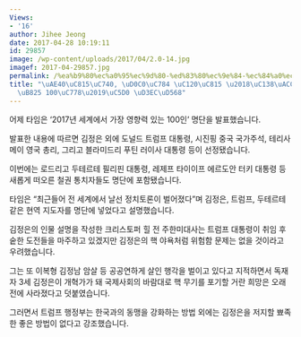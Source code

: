 ```yaml
---
Views:
- '16'
author: Jihee Jeong
date: 2017-04-28 10:19:11
id: 29857
image: /wp-content/uploads/2017/04/2.0-14.jpg
imagef: 2017-04-29857.jpg
permalink: /%ea%b9%80%ec%a0%95%ec%9d%80-%ed%83%80%ec%9e%84-%ec%84%a0%ec%a0%95-%ec%84%b8%ea%b3%84-%ec%98%81%ed%96%a5%eb%a0%a5-100%ec%9d%b8%ec%97%90-%ed%8f%ac%ed%95%a8/
title: "\uAE40\uC815\uC740, \uD0C0\uC784 \uC120\uC815 \u2018\uC138\uACC4 \uC601\uD5A5\
  \uB825 100\uC778\u2019\uC5D0 \uD3EC\uD568"
---
```


어제 타임은 ‘2017년 세계에서 가장 영향력 있는 100인’ 명단을 발표했습니다.

발표한 내용에 따르면 김정은 외에 도널드 트럼프 대통령, 시진핑 중국 국가주석, 테리사 메이 영국 총리, 그리고 블라미드리 푸틴 러이사 대통령 등이 선정됐습니다.

이번에는 로드리고 두테르테 필리핀 대통령, 레제프 타이이프 에르도안 터키 대통령 등 새롭게 떠오른 철권 통치자들도 명단에 포함됐습니다.

타임은 “최근들어 전 세계에서 날선 정치토론이 벌어졌다”며 김정은, 트럼프, 두테르테 같은 현역 지도자를 명단에 넣었다고 설명했습니다.

김정은의 인물 설명을 작성한 크리스토퍼 힐 전 주한미대사는 트럼프 대통령이 취임 후 숱한 도전들을 마주하고 있겠지만 김정은의 핵 야욕처럼 위험함 문제는 없을 것이라고 우려했습니다.

그는 또 이복형 김정남 암살 등 공공연하게 살인 행각을 벌이고 있다고 지적하면서 독재자 3세 김정은이 개혁가가 돼 국제사회의 바람대로 핵 무기를 포기할 거란 희망은 오래 전에 사라졌다고 덧붙였습니다.

그러면서 트럼프 행정부는 한국과의 동맹을 강화하는 방법 외에는 김정은을 저지할 뾰족한 좋은 방법이 없다고 강조했습니다.